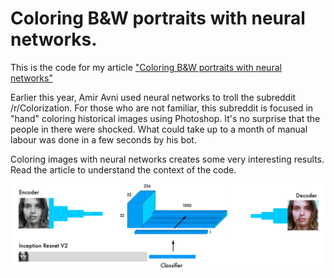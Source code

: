 # Coloring B&W portraits with neural networks.

This is the code for my article ["Coloring B&W portraits with neural networks"](https://blog.floydhub.com/)

Earlier this year, Amir Avni used neural networks to troll the subreddit /r/Colorization. For those who are not familiar, this subreddit is focused in "hand" coloring historical images using Photoshop. It's no surprise that the people in there were shocked. What could take up to a month of manual labour was done in a few seconds by his bot. 

Coloring images with neural networks creates some very interesting results. Read the article to understand the context of the code.  

![Fusion Layer](fusion_layer.png)
